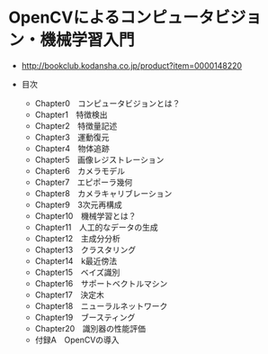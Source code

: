 # OpenCVによるコンピュータビジョン・機械学習入門

- http://bookclub.kodansha.co.jp/product?item=0000148220


- 目次
  - Chapter0　コンピュータビジョンとは？　
  - Chapter1　特徴検出
  - Chapter2　特徴量記述
  - Chapter3　運動復元
  - Chapter4　物体追跡
  - Chapter5　画像レジストレーション
  - Chapter6　カメラモデル
  - Chapter7　エピポーラ幾何
  - Chapter8　カメラキャリブレーション
  - Chapter9　3次元再構成
  - Chapter10　機械学習とは？
  - Chapter11　人工的なデータの生成
  - Chapter12　主成分分析
  - Chapter13　クラスタリング
  - Chapter14　k最近傍法
  - Chapter15　ベイズ識別
  - Chapter16　サポートベクトルマシン
  - Chapter17　決定木
  - Chapter18　ニューラルネットワーク
  - Chapter19　ブースティング
  - Chapter20　識別器の性能評価
  - 付録A　OpenCVの導入

